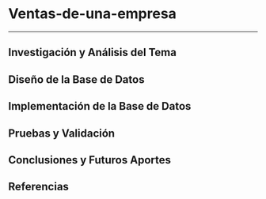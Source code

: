 # Ventas-de-una-empresa
---


## Investigación y Análisis del Tema




## Diseño de la Base de Datos




## Implementación de la Base de Datos




## Pruebas y Validación




## Conclusiones y Futuros Aportes



## Referencias
